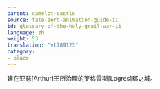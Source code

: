 ```yaml
---
parent: camelot-castle
source: fate-zero-animation-guide-ii
id: glossary-of-the-holy-grail-war-ii
language: zh
weight: 53
translation: "vt789123"
category:
- place
---
```


建在亚瑟[Arthur]王所治理的罗格雷斯[Logres]都之城。
